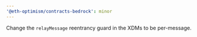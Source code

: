 ```yaml
---
'@eth-optimism/contracts-bedrock': minor
---
```


Change the `relayMessage` reentrancy guard in the XDMs to be per-message.
